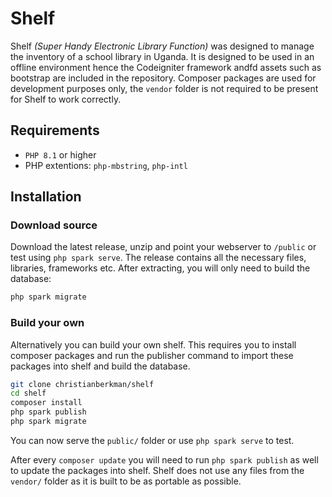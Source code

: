 # Shelf
Shelf _(Super Handy Electronic Library Function)_ was designed to manage the inventory of a school library in Uganda. It is designed to be used in an offline environment hence the Codeigniter framework andfd assets such as bootstrap are included in the repository. Composer packages are used for development purposes only, the `vendor` folder is not required to be present for Shelf to work correctly.

## Requirements
* `PHP 8.1` or higher
* PHP extentions: `php-mbstring`, `php-intl` 

## Installation
### Download source
Download the latest release, unzip and point your webserver to `/public` or test using `php spark serve`. The release contains all the necessary files, libraries, frameworks etc. After extracting, you will only need to build the database:
```bash
php spark migrate
```

### Build your own
Alternatively you can build your own shelf. This requires you to install composer packages and run the publisher command to import these packages into shelf and build the database.
```bash
git clone christianberkman/shelf
cd shelf
composer install
php spark publish
php spark migrate
```
You can now serve the `public/` folder or use `php spark serve` to test.

After every `composer update` you will need to run `php spark publish` as well to update the packages into shelf. Shelf does not use any files from the `vendor/` folder as it is built to be as portable as possible.